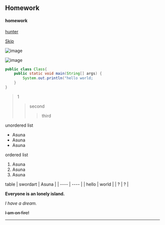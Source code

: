 ## Homework
#### homework
[hunter](https://baike.baidu.com/item/%E6%80%AA%E7%89%A9%E7%8C%8E%E4%BA%BA/16173?fr=aladdin)

[Skip](README.md)

![image](ysn.jpg)

![image](https://gameplus-platform.cdn.bcebos.com/gameplus-platform/upload/file/img/738fae296acad53bae49685f986839f9/738fae296acad53bae49685f986839f9.jpg)

```Java
public class Class{
    public static void main(String[] args) {
        System.out.println("hello world;
    }
}
```
> 1
>> second
>>> third

unordered list
- Asuna
- Asuna
- Asuna

ordered list
1. Asuna
1. Asuna
1. Asuna

table
|  swordart   | Asuna  |
|  ----  | ----  |
| hello  | world |
| ?  | ? |

**Everyone is an lonely island.**

*I have a dream.*

~~I am on fire!~~

----
